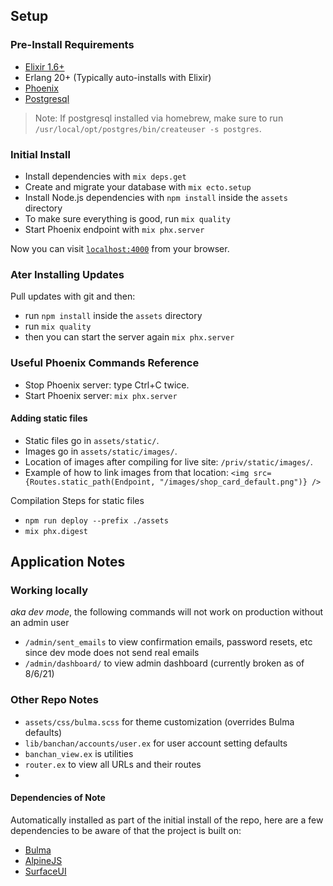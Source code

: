 ## Setup

### Pre-Install Requirements
- [Elixir 1.6+](https://elixir-lang.org/install.html)
- Erlang 20+ (Typically auto-installs with Elixir)
- [Phoenix](https://hexdocs.pm/phoenix/installation.html)
- [Postgresql](https://wiki.postgresql.org/wiki/Detailed_installation_guides)

> Note: If postgresql installed via homebrew, make sure to run `/usr/local/opt/postgres/bin/createuser -s postgres`.

### Initial Install
- Install dependencies with `mix deps.get`
- Create and migrate your database with `mix ecto.setup`
- Install Node.js dependencies with `npm install` inside the `assets` directory
- To make sure everything is good, run `mix quality`
- Start Phoenix endpoint with `mix phx.server`

Now you can visit [`localhost:4000`](http://localhost:4000) from your browser.

### Ater Installing Updates
Pull updates with git and then:
- run `npm install` inside the `assets` directory
- run `mix quality`
- then you can start the server again `mix phx.server`

### Useful Phoenix Commands Reference

- Stop Phoenix server: type Ctrl+C twice.
- Start Phoenix server: `mix phx.server`

#### Adding static files

- Static files go in `assets/static/`.
- Images go in `assets/static/images/`.
- Location of images after compiling for live site: `/priv/static/images/`. 
- Example of how to link images from that location: `<img src={Routes.static_path(Endpoint, "/images/shop_card_default.png")} />`

Compilation Steps for static files
- `npm run deploy --prefix ./assets`
- `mix phx.digest`

## Application Notes

### Working locally 
_aka dev mode_, the following commands will not work on production without an admin user
- `/admin/sent_emails` to view confirmation emails, password resets, etc since dev mode does not send real emails
- `/admin/dashboard/` to view admin dashboard (currently broken as of 8/6/21)

### Other Repo Notes
- `assets/css/bulma.scss` for theme customization (overrides Bulma defaults)
- `lib/banchan/accounts/user.ex` for user account setting defaults
- `banchan_view.ex` is utilities
- `router.ex` to view all URLs and their routes
- 

#### Dependencies of Note
Automatically installed as part of the initial install of the repo, here are a few dependencies to be aware of that the project is built on:
- [Bulma](https://bulma.io/)
- [AlpineJS](https://alpinejs.dev/)
- [SurfaceUI](https://surface-ui.org/)